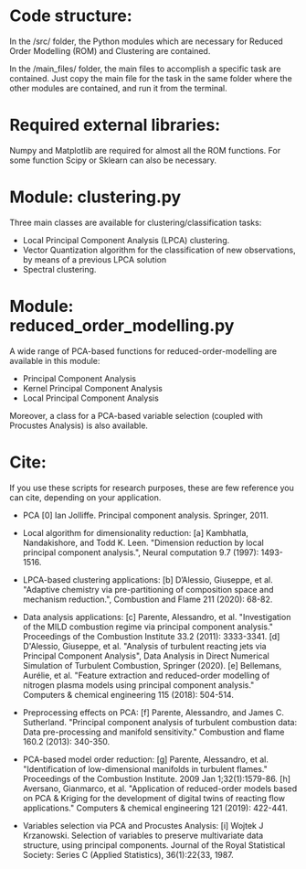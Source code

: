 # Code structure:

In the /src/ folder, the Python modules which are necessary for Reduced Order Modelling (ROM) and Clustering are contained.

In the /main_files/ folder, the main files to accomplish a specific task are contained. Just copy the main file for the task in the same folder where the other modules are contained, and run it from the terminal. 


# Required external libraries:
Numpy and Matplotlib are required for almost all the ROM functions. For some function Scipy or Sklearn can also be necessary.


# Module: clustering.py
Three main classes are available for clustering/classification tasks:

- Local Principal Component Analysis (LPCA) clustering.
- Vector Quantization algorithm for the classification of new observations, by means of a previous LPCA solution
- Spectral clustering.


# Module: reduced_order_modelling.py
A wide range of PCA-based functions for reduced-order-modelling are available in this module:

- Principal Component Analysis
- Kernel Principal Component Analysis
- Local Principal Component Analysis

Moreover, a class for a PCA-based variable selection (coupled with Procustes Analysis) is also available.


# Cite:
If you use these scripts for research purposes, these are few reference you can cite, depending on your application.

- PCA
    [0] Ian Jolliffe. Principal component analysis. Springer, 2011.

- Local algorithm for dimensionality reduction:
    [a] Kambhatla, Nandakishore, and Todd K. Leen. "Dimension reduction by local principal component analysis.", Neural computation 9.7 (1997): 1493-1516.
    
- LPCA-based clustering applications:
    [b] D’Alessio, Giuseppe, et al. "Adaptive chemistry via pre-partitioning of composition space and mechanism reduction.", Combustion and Flame 211 (2020): 68-82.
    
- Data analysis applications:
    [c] Parente, Alessandro, et al. "Investigation of the MILD combustion regime via principal component analysis." Proceedings of the Combustion Institute 33.2 (2011): 3333-3341.
    [d] D'Alessio, Giuseppe, et al. "Analysis of turbulent reacting jets via Principal Component Analysis", Data Analysis in Direct Numerical Simulation of Turbulent Combustion, Springer (2020).
    [e] Bellemans, Aurélie, et al. "Feature extraction and reduced-order modelling of nitrogen plasma models using principal component analysis." Computers & chemical engineering 115 (2018): 504-514.
    
- Preprocessing effects on PCA:
    [f] Parente, Alessandro, and James C. Sutherland. "Principal component analysis of turbulent combustion data: Data pre-processing and manifold sensitivity." Combustion and flame 160.2 (2013): 340-350.
    
- PCA-based model order reduction:
    [g] Parente, Alessandro, et al. "Identification of low-dimensional manifolds in turbulent flames." Proceedings of the Combustion Institute. 2009 Jan 1;32(1):1579-86.
    [h] Aversano, Gianmarco, et al. "Application of reduced-order models based on PCA & Kriging for the development of digital twins of reacting flow applications." Computers & chemical engineering 121 (2019): 422-441.
    
- Variables selection via PCA and Procustes Analysis:
[i]  Wojtek J Krzanowski. Selection of variables to preserve multivariate data structure, using principal components. Journal of the Royal Statistical Society: Series C (Applied Statistics), 36(1):22{33, 1987.
